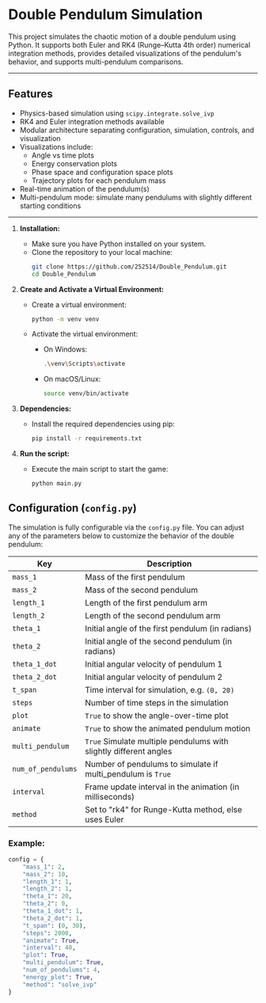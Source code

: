 # Double Pendulum Simulation

This project simulates the chaotic motion of a double pendulum using Python. It supports both Euler and RK4 (Runge–Kutta 4th order) numerical integration methods, provides detailed visualizations of the pendulum's behavior, and supports multi-pendulum comparisons.

---

## Features

- Physics-based simulation using `scipy.integrate.solve_ivp`
- RK4 and Euler integration methods available
- Modular architecture separating configuration, simulation, controls, and visualization
- Visualizations include:
  - Angle vs time plots
  - Energy conservation plots
  - Phase space and configuration space plots
  - Trajectory plots for each pendulum mass
- Real-time animation of the pendulum(s)
- Multi-pendulum mode: simulate many pendulums with slightly different starting conditions

---
1. **Installation:**
   - Make sure you have Python installed on your system.
   - Clone the repository to your local machine:
     ```bash
     git clone https://github.com/252514/Double_Pendulum.git
     cd Double_Pendulum
     ```

2. **Create and Activate a Virtual Environment:**
   - Create a virtual environment:
     ```bash
     python -m venv venv
     ```
   - Activate the virtual environment:
     - On Windows:
       
       ```bash
       .\venv\Scripts\activate
       ```
     - On macOS/Linux:
       
       ```bash
       source venv/bin/activate
       ```

3. **Dependencies:**
   - Install the required dependencies using pip:
     ```bash
     pip install -r requirements.txt
     ```

4. **Run the script:**
   - Execute the main script to start the game:
     ```bash
     python main.py
     ```

## Configuration (`config.py`)

The simulation is fully configurable via the `config.py` file. You can adjust any of the parameters below to customize the behavior of the double pendulum:

| Key             | Description                                      |
|------------------|--------------------------------------------------|
| `mass_1`         | Mass of the first pendulum                      |
| `mass_2`         | Mass of the second pendulum                     |
| `length_1`       | Length of the first pendulum arm                |
| `length_2`       | Length of the second pendulum arm               |
| `theta_1`        | Initial angle of the first pendulum (in radians)|
| `theta_2`        | Initial angle of the second pendulum (in radians)|
| `theta_1_dot`    | Initial angular velocity of pendulum 1          |
| `theta_2_dot`    | Initial angular velocity of pendulum 2          |
| `t_span`         | Time interval for simulation, e.g. `(0, 20)`    |
| `steps`          | Number of time steps in the simulation          |
| `plot`           | `True` to show the angle-over-time plot         |
| `animate`        | `True` to show the animated pendulum motion     |
| `multi_pendulum` | `True` Simulate multiple pendulums with slightly different angles     |
| `num_of_pendulums`| Number of pendulums to simulate if multi_pendulum is `True`|
| `interval`       | Frame update interval in the animation (in milliseconds)|
| `method`       | Set to "rk4" for Runge-Kutta method, else uses Euler|

### Example:

```python
config = {
    "mass_1": 2,
    "mass_2": 10,
    "length_1": 1,
    "length_2": 1,
    "theta_1": 20,
    "theta_2": 0,
    "theta_1_dot": 1,
    "theta_2_dot": 1,
    "t_span": (0, 30),
    "steps": 2000,
    "animate": True,
    "interval": 40,
    "plot": True,
    "multi_pendulum": True,
    "num_of_pendulums": 4,
    "energy_plot": True,
    "method": "solve_ivp"
}

